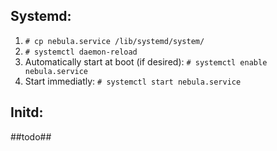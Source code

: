 ## Systemd:
1. `# cp nebula.service /lib/systemd/system/`
1. `# systemctl daemon-reload`
1. Automatically start at boot (if desired):
`# systemctl enable nebula.service`
1. Start immediatly:
`# systemctl start nebula.service`

## Initd:
##todo##
